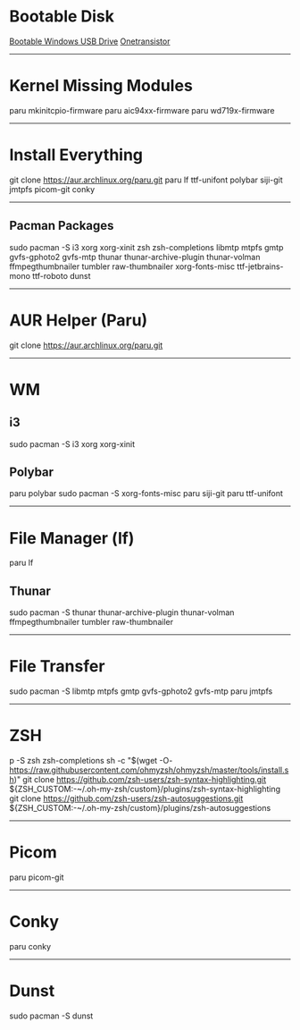 # Bootable Disk
[Bootable Windows USB Drive](https://www.youtube.com/watch?v=pf6g0VHVWkQ)
[Onetransistor](https://www.onetransistor.eu/2014/09/make-bootable-windows-usb-from-ubuntu.html)

---
# Kernel Missing Modules
paru mkinitcpio-firmware
paru aic94xx-firmware
paru wd719x-firmware

---
# Install Everything
git clone https://aur.archlinux.org/paru.git
paru lf ttf-unifont polybar siji-git jmtpfs picom-git conky

---
## Pacman Packages
sudo pacman -S i3 xorg xorg-xinit zsh zsh-completions  libmtp mtpfs gmtp gvfs-gphoto2 gvfs-mtp thunar thunar-archive-plugin thunar-volman ffmpegthumbnailer tumbler raw-thumbnailer xorg-fonts-misc ttf-jetbrains-mono ttf-roboto dunst

---
# AUR Helper (Paru)
git clone https://aur.archlinux.org/paru.git

---
# WM
## i3
sudo pacman -S i3 xorg xorg-xinit
## Polybar
paru polybar
sudo pacman -S xorg-fonts-misc
paru siji-git
paru ttf-unifont

---
# File Manager (lf)
paru lf
## Thunar
sudo pacman -S thunar thunar-archive-plugin thunar-volman ffmpegthumbnailer tumbler raw-thumbnailer

---
# File Transfer
sudo pacman -S libmtp mtpfs gmtp gvfs-gphoto2 gvfs-mtp
paru jmtpfs

---
# ZSH
p -S zsh zsh-completions
sh -c "$(wget -O- https://raw.githubusercontent.com/ohmyzsh/ohmyzsh/master/tools/install.sh)"
git clone https://github.com/zsh-users/zsh-syntax-highlighting.git ${ZSH_CUSTOM:-~/.oh-my-zsh/custom}/plugins/zsh-syntax-highlighting
git clone https://github.com/zsh-users/zsh-autosuggestions.git ${ZSH_CUSTOM:-~/.oh-my-zsh/custom}/plugins/zsh-autosuggestions

---
# Picom
paru picom-git

---
# Conky
paru conky

---
# Dunst
sudo pacman -S dunst

